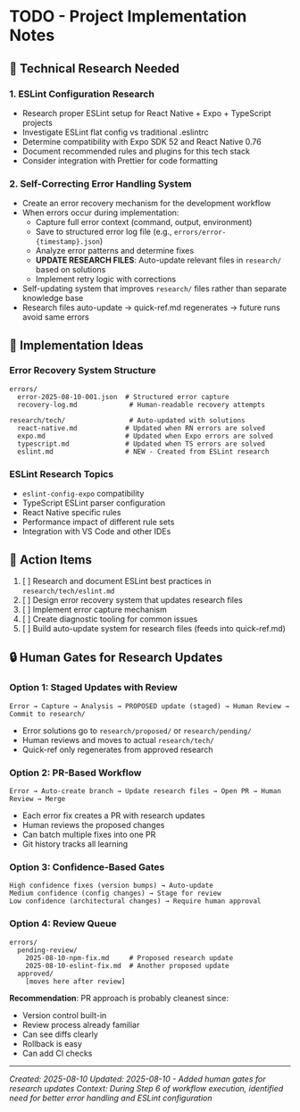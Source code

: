 # TODO - Project Implementation Notes

## 🔧 Technical Research Needed

### 1. ESLint Configuration Research
- Research proper ESLint setup for React Native + Expo + TypeScript projects
- Investigate ESLint flat config vs traditional .eslintrc
- Determine compatibility with Expo SDK 52 and React Native 0.76
- Document recommended rules and plugins for this tech stack
- Consider integration with Prettier for code formatting

### 2. Self-Correcting Error Handling System
- Create an error recovery mechanism for the development workflow
- When errors occur during implementation:
  - Capture full error context (command, output, environment)
  - Save to structured error log file (e.g., `errors/error-{timestamp}.json`)
  - Analyze error patterns and determine fixes
  - **UPDATE RESEARCH FILES**: Auto-update relevant files in `research/` based on solutions
  - Implement retry logic with corrections
- Self-updating system that improves `research/` files rather than separate knowledge base
- Research files auto-update → quick-ref.md regenerates → future runs avoid same errors

## 📝 Implementation Ideas

### Error Recovery System Structure
```
errors/
  error-2025-08-10-001.json  # Structured error capture
  recovery-log.md             # Human-readable recovery attempts
  
research/tech/                # Auto-updated with solutions
  react-native.md            # Updated when RN errors are solved
  expo.md                    # Updated when Expo errors are solved  
  typescript.md              # Updated when TS errors are solved
  eslint.md                  # NEW - Created from ESLint research
```

### ESLint Research Topics
- `eslint-config-expo` compatibility
- TypeScript ESLint parser configuration
- React Native specific rules
- Performance impact of different rule sets
- Integration with VS Code and other IDEs

## 🎯 Action Items
1. [ ] Research and document ESLint best practices in `research/tech/eslint.md`
2. [ ] Design error recovery system that updates research files
3. [ ] Implement error capture mechanism
4. [ ] Create diagnostic tooling for common issues
5. [ ] Build auto-update system for research files (feeds into quick-ref.md)

## 🔒 Human Gates for Research Updates

### Option 1: Staged Updates with Review
```
Error → Capture → Analysis → PROPOSED update (staged) → Human Review → Commit to research/
```
- Error solutions go to `research/proposed/` or `research/pending/`
- Human reviews and moves to actual `research/tech/`
- Quick-ref only regenerates from approved research

### Option 2: PR-Based Workflow
```
Error → Auto-create branch → Update research files → Open PR → Human Review → Merge
```
- Each error fix creates a PR with research updates
- Human reviews the proposed changes
- Can batch multiple fixes into one PR
- Git history tracks all learning

### Option 3: Confidence-Based Gates
```
High confidence fixes (version bumps) → Auto-update
Medium confidence (config changes) → Stage for review  
Low confidence (architectural changes) → Require human approval
```

### Option 4: Review Queue
```
errors/
  pending-review/
    2025-08-10-npm-fix.md     # Proposed research update
    2025-08-10-eslint-fix.md  # Another proposed update
  approved/
    [moves here after review]
```

**Recommendation**: PR approach is probably cleanest since:
- Version control built-in
- Review process already familiar
- Can see diffs clearly
- Rollback is easy
- Can add CI checks

---
*Created: 2025-08-10*
*Updated: 2025-08-10 - Added human gates for research updates*
*Context: During Step 6 of workflow execution, identified need for better error handling and ESLint configuration*